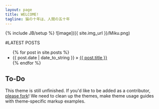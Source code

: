 ```yaml
---
layout: page
title: WELCOME!
tagline: 猫の十年は、人間の五十年    
---
```

{% include JB/setup %}
![image]({{ site.img_url }}/Miku.png)

#LATEST POSTS
<ul class="posts">
  {% for post in site.posts %}
    <li><span>{{ post.date | date_to_string }}</span> &raquo; <a href="{{ BASE_PATH }}{{ post.url }}">{{ post.title }}</a></li>
  {% endfor %}
</ul>

## To-Do

This theme is still unfinished. If you'd like to be added as a contributor, [please fork](http://github.com/plusjade/jekyll-bootstrap)!
We need to clean up the themes, make theme usage guides with theme-specific markup examples.


